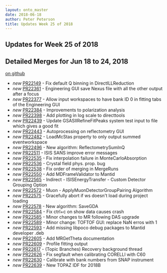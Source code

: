 ```yaml
---
layout: onto_master
date: 2018-06-18
author: Peter Peterson
title: Updates Week 25 of 2018
---
```

Updates for Week 25 of 2018
---------------------------

Detailed Merges for Jun 18 to 24, 2018
--------------------------------------
[on github](https://github.com/mantidproject/mantid/pulls?q=is%3Apr+merged%3A2018-06-19..2018-06-24)

* *new* [PR22149](https://github.com/mantidproject/mantid/pull/22149) - Fix default Q binning in DirectILLReduction
* *new* [PR22361](https://github.com/mantidproject/mantid/pull/22361) - Engineering GUI save Nexus file with all the other output after a focus
* *new* [PR22377](https://github.com/mantidproject/mantid/pull/22377) - Allow input workspaces to have bank ID 0 in fitting tabs of the Engineering GUI
* *new* [PR22384](https://github.com/mantidproject/mantid/pull/22384) - Improvements to polarization analysis
* *new* [PR22398](https://github.com/mantidproject/mantid/pull/22398) - Add plotting in log scale to directtools
* *new* [PR22439](https://github.com/mantidproject/mantid/pull/22439) - Update GSASIIRefineFitPeaks system test input to file which gives a good fit
* *new* [PR22443](https://github.com/mantidproject/mantid/pull/22443) - Autoprocessing on reflectometry GUI
* *new* [PR22482](https://github.com/mantidproject/mantid/pull/22482) - LoadMcStas property to only output summed eventworkspace
* *new* [PR22496](https://github.com/mantidproject/mantid/pull/22496) - New algorithm: ReflectometrySumInQ
* *new* [PR22511](https://github.com/mantidproject/mantid/pull/22511) - ISIS SANS improve error messages
* *new* [PR22535](https://github.com/mantidproject/mantid/pull/22535) - Fix interpolation failure in MonteCarloAbsorption
* *new* [PR22536](https://github.com/mantidproject/mantid/pull/22536) - Crystal field phys. prop. bug
* *new* [PR22538](https://github.com/mantidproject/mantid/pull/22538) - Fix order of merging in MergeRuns
* *new* [PR22550](https://github.com/mantidproject/mantid/pull/22550) - Add MDFrameValidator to Mantid
* *new* [PR22565](https://github.com/mantidproject/mantid/pull/22565) - Indirect - ISISEnergyTransfer - Custom Detector Grouping Option
* *new* [PR22572](https://github.com/mantidproject/mantid/pull/22572) - Muon - ApplyMuonDetectorGroupPairing Algorithm
* *new* [PR22575](https://github.com/mantidproject/mantid/pull/22575) - Gracefully abort if ws doesn't load during project loading
* *new* [PR22578](https://github.com/mantidproject/mantid/pull/22578) - New algorithm: SaveGDA
* *new* [PR22584](https://github.com/mantidproject/mantid/pull/22584) - Fix ctrl+c on show data causes crash
* *new* [PR22585](https://github.com/mantidproject/mantid/pull/22585) - Minor changes to MR following DAS upgrade
* *new* [PR22589](https://github.com/mantidproject/mantid/pull/22589) - Minor change: TOFTOF GUI: replace NaN erros with 1
* *new* [PR22593](https://github.com/mantidproject/mantid/pull/22593) - Add missing libpoco debug packages to Mantid developer .deb
* *new* [PR22605](https://github.com/mantidproject/mantid/pull/22605) - Add MRGetTheta documentation
* *new* [PR22609](https://github.com/mantidproject/mantid/pull/22609) - Profile fitting output
* *new* [PR22617](https://github.com/mantidproject/mantid/pull/22617) - (Topic Branches) Recovery background thread
* *new* [PR22626](https://github.com/mantidproject/mantid/pull/22626) - Fix segfault when calibrating CORELLI with C60
* *new* [PR22630](https://github.com/mantidproject/mantid/pull/22630) - Calibrate with bank numbers from SNAP instrument
* *new* [PR22639](https://github.com/mantidproject/mantid/pull/22639) - New TOPAZ IDF for 2018B
